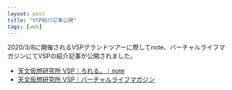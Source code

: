```yaml
---
layout: post
title: "VSP紹介記事公開"
tags: [web]
---
```


2020/3/8に開催されるVSPグランドツアーに際してnote、バーチャルライフマガジンにてVSPの紹介記事が公開されました。

* [天文仮想研究所 VSP｜ろれる。｜note](https://note.com/roreru/n/n4a072fbc1108)
* [天文仮想研究所 VSP｜バーチャルライフマガジン](https://vr-lifemagazine.com/vrchat-vsp/)
